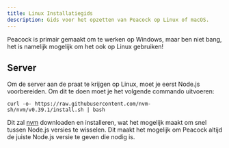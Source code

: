 ```yaml
---
title: Linux Installatiegids
description: Gids voor het opzetten van Peacock op Linux of macOS.
---
```


Peacock is primair gemaakt om te werken op Windows, maar ben niet bang, het is namelijk mogelijk om het ook op Linux gebruiken!

## Server

Om de server aan de praat te krijgen op Linux, moet je eerst Node.js voorbereiden. Om dit te doen moet je het volgende commando uitvoeren:

```shell
curl -o- https://raw.githubusercontent.com/nvm-sh/nvm/v0.39.1/install.sh | bash
```

Dit zal [nvm](https://nvm.sh) downloaden en installeren, wat het mogelijk maakt om snel tussen Node.js versies te wisselen. Dit maakt het mogelijk om Peacock altijd de juiste Node.js versie te geven die nodig is.
